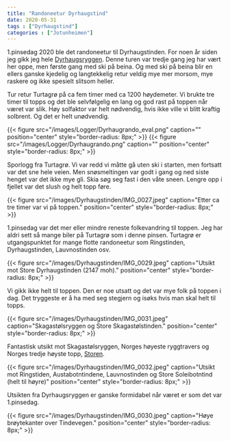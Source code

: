 ```yaml
---
title: "Randoneetur Dyrhaugstind"
date: 2020-05-31
tags : ["Dyrhaugstind"]
categories : ["Jotunheimen"]
---
```

1.pinsedag 2020 ble det randoneetur til Dyrhaugstinden. For noen år siden jeg gikk jeg hele [Dyrhaugsryggen](/post/dyrhaugsryggen/). Denne turen var tredje gang jeg har vært her oppe, men første gang med ski på beina. Og med ski på beina blir en ellers ganske kjedelig og langtekkelig retur veldig mye mer morsom, mye raskere og ikke spesielt slitsom heller.

Tur retur Turtagrø på ca fem timer med ca 1200 høydemeter. Vi brukte tre timer til topps og det ble selvfølgelig en lang og god rast på toppen når været var slik. Høy solfaktor var helt nødvendig, hvis ikke ville vi blitt kraftig solbrent. Og det er helt unødvendig.

{{< figure src="/images/Logger/Dyrhaugrando_eval.png" caption="" position="center" style="border-radius: 8px;" >}}
{{< figure src="/images/Logger/Dyrhaugrando.png" caption="" position="center" style="border-radius: 8px;" >}}

Sporlogg fra Turtagrø. Vi var redd vi måtte gå uten ski i starten, men fortsatt var det sne hele veien. Men snøsmeltingen var godt i gang og ned siste henget var det ikke mye gli. Skia søg seg fast i den våte sneen. Lengre opp i fjellet var det slush og helt topp føre.

{{< figure src="/images/Dyrhaugstinden/IMG_0027.jpeg" caption="Etter ca tre timer var vi på toppen." position="center" style="border-radius: 8px;" >}}

1.pinsedag var det mer eller mindre reneste folkevandring til toppen. Jeg har aldri sett så mange biler på Turtagrø som i denne pinsen. Turtagrø er utgangspunktet for mange flotte randoneetur som Ringstinden, Dyrhaugstinden, Lauvnostinden osv.

{{< figure src="/images/Dyrhaugstinden/IMG_0029.jpeg" caption="Utsikt mot Store Dyrhaugstinden (2147 moh)." position="center" style="border-radius: 8px;" >}}

Vi gikk ikke helt til toppen. Den er noe utsatt og det var mye folk på toppen i dag. Det tryggeste er å ha med seg stegjern og isøks hvis man skal helt til topps.

{{< figure src="/images/Dyrhaugstinden/IMG_0031.jpeg" caption="Skagastølsryggen og Store Skagastølstinden." position="center" style="border-radius: 8px;" >}}

Fantastisk utsikt mot Skagastølsryggen, Norges høyeste ryggtravers og Norges tredje høyste topp, [Storen](/post/storen/).

{{< figure src="/images/Dyrhaugstinden/IMG_0032.jpeg" caption="Utsikt mot Ringstiden, Austabotntindene, Lauvnostinden og Store Soleibotntind (helt til høyre)" position="center" style="border-radius: 8px;" >}}

Utsikten fra Dyrhaugsryggen er ganske formidabel når været er som det var 1.pinsedag.

{{< figure src="/images/Dyrhaugstinden/IMG_0030.jpeg" caption="Høye brøytekanter over Tindevegen." position="center" style="border-radius: 8px;" >}}
